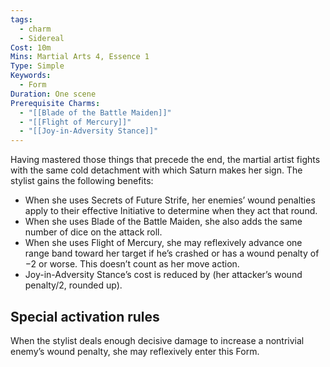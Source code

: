 ```yaml
---
tags:
  - charm
  - Sidereal
Cost: 10m
Mins: Martial Arts 4, Essence 1
Type: Simple
Keywords:
  - Form
Duration: One scene
Prerequisite Charms:
  - "[[Blade of the Battle Maiden]]"
  - "[[Flight of Mercury]]"
  - "[[Joy-in-Adversity Stance]]"
---
```

Having mastered those things that precede the end, the martial artist fights with the same cold detachment with which Saturn makes her sign. The stylist gains the following benefits: 
-  When she uses Secrets of Future Strife, her enemies’ wound penalties apply to their effective Initiative to determine when they act that round. 
-  When she uses Blade of the Battle Maiden, she also adds the same number of dice on the attack roll. 
-  When she uses Flight of Mercury, she may reflexively advance one range band toward her target if he’s crashed or has a wound penalty of −2 or worse. This doesn’t count as her move action. 
-  Joy-in-Adversity Stance’s cost is reduced by (her attacker’s wound penalty/2, rounded up). 

## Special activation rules

When the stylist deals enough decisive damage to increase a nontrivial enemy’s wound penalty, she may reflexively enter this Form.
